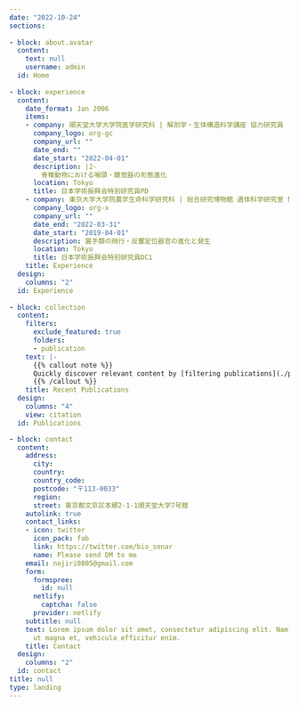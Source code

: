 ```yaml
---
date: "2022-10-24"
sections:
 
- block: about.avatar
  content:
    text: null
    username: admin
  id: Home
  
- block: experience
  content:
    date_format: Jan 2006
    items:
    - company: 順天堂大学大学院医学研究科 | 解剖学・生体構造科学講座 協力研究員
      company_logo: org-gc
      company_url: ""
      date_end: ""
      date_start: "2022-04-01"
      description: |2-
        脊椎動物における喉頭・聴覚器の形態進化
      location: Tokyo
      title: 日本学術振興会特別研究員PD
    - company: 東京大学大学院農学生命科学研究科 | 総合研究博物館 遺体科学研究室 博士課程
      company_logo: org-x
      company_url: ""
      date_end: "2022-03-31"
      date_start: "2019-04-01"
      description: 翼手類の飛行・反響定位器官の進化と発生
      location: Tokyo
      title: 日本学術振興会特別研究員DC1
    title: Experience
  design:
    columns: "2"
  id: Experience
  
- block: collection
  content:
    filters:
      exclude_featured: true
      folders:
      - publication
    text: |-
      {{% callout note %}}
      Quickly discover relevant content by [filtering publications](./publication/).
      {{% /callout %}}
    title: Recent Publications
  design:
    columns: "4"
    view: citation
  id: Publications

- block: contact
  content:
    address:
      city: 
      country: 
      country_code: 
      postcode: "〒113-0033"
      region: 
      street: 東京都文京区本郷2-1-1順天堂大学7号館
    autolink: true
    contact_links:
    - icon: twitter
      icon_pack: fab
      link: https://twitter.com/bio_sonar
      name: Please send DM to me
    email: nojiri0805@gmail.com
    form:
      formspree:
        id: null
      netlify:
        captcha: false
      provider: netlify
    subtitle: null
    text: Lorem ipsum dolor sit amet, consectetur adipiscing elit. Nam mi diam, venenatis
      ut magna et, vehicula efficitur enim.
    title: Contact
  design:
    columns: "2"
  id: contact
title: null
type: landing
---
```

